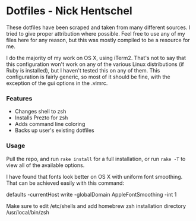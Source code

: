 # Dotfiles - Nick Hentschel #

These dotfiles have been scraped and taken from many different sources. I tried to give proper attribution where possible. Feel free to use any of my files here for any reason, but this was mostly compiled to be a resource for me.

I do the majority of my work on OS X, using iTerm2. That's not to say that this configuration won't work on any of the various Linux distributions (if Ruby is installed), but I haven't tested this on any of them. This configuration is fairly generic, so most of it should be fine, with the exception of the gui options in the .vimrc. 

### Features ###

- Changes shell to zsh
- Installs Prezto for zsh
- Adds command line coloring 
- Backs up user's existing dotfiles

### Usage ###

Pull the repo, and run `rake install` for a full installation, or run `rake -T` to view all of the available options.

I have found that fonts look better on OS X with uniform font smoothing. That can be achieved easily with this command:

  defaults -currentHost write -globalDomain AppleFontSmoothing -int 1 

Make sure to edit /etc/shells and add homebrew zsh installation directory /usr/local/bin/zsh
